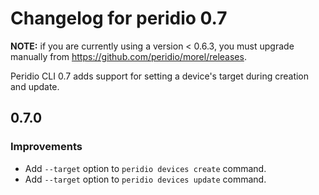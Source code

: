 # Changelog for peridio 0.7

**NOTE:** if you are currently using a version < 0.6.3, you must upgrade manually from
https://github.com/peridio/morel/releases.

Peridio CLI 0.7 adds support for setting a device's target during creation and update.

## 0.7.0

### Improvements

- Add `--target` option to `peridio devices create` command.
- Add `--target` option to `peridio devices update` command.

